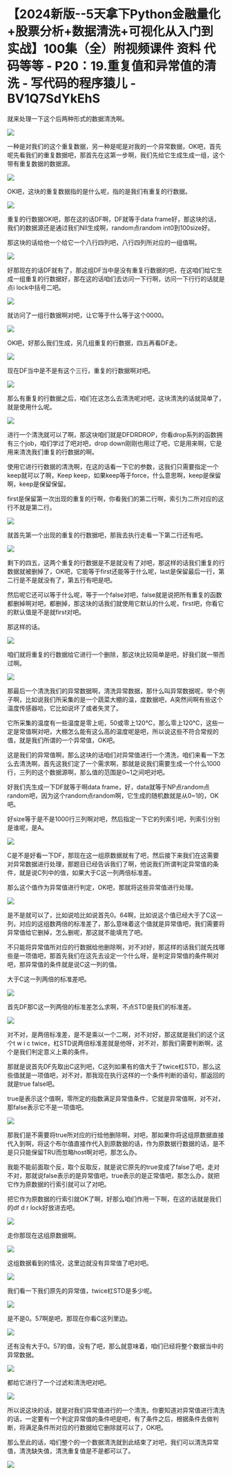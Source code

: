 # 【2024新版--5天拿下Python金融量化+股票分析+数据清洗+可视化从入门到实战】100集（全）附视频课件 资料 代码等等 - P20：19.重复值和异常值的清洗 - 写代码的程序猿儿 - BV1Q7SdYkEhS

就来处理一下这个后两种形式的数据清洗啊。

![](img/97c59bb98fb4e3ad69cd883996a0108d_1.png)

一种是对我们的这个重复数据，另一种是呢是对我的一个异常数据，OK吧，首先呢先看我们的重复数据吧，那首先在这第一步啊，我们先给它生成生成一组，这个带有重复数据的数据源。



![](img/97c59bb98fb4e3ad69cd883996a0108d_3.png)

OK吧，这块的重复数据指的是什么呢，指的是我们有重复的行数据。

![](img/97c59bb98fb4e3ad69cd883996a0108d_5.png)

重复的行数据OK吧，那在这的话DF啊，DF就等于data frame好，那这块的话，我们的数据源还是通过我们NII生成啊，random点random int0到100size好。

那这块的话给他一个给它一个八行四列吧，八行四列所对应的一组值啊。

![](img/97c59bb98fb4e3ad69cd883996a0108d_7.png)

好那现在的话DF就有了，那这组DF当中是没有重复行数据的吧，在这咱们给它生成一组重复的行数据好，那在这的话咱们去访问一下行啊，访问一下行行的话就是点i lock中括号二吧。



![](img/97c59bb98fb4e3ad69cd883996a0108d_9.png)

就访问了一组行数据啊对吧，让它等于什么等于这个0000。

![](img/97c59bb98fb4e3ad69cd883996a0108d_11.png)

OK吧，好那么我们生成，另几组重复的行数据，四五再看DF走。

![](img/97c59bb98fb4e3ad69cd883996a0108d_13.png)

现在DF当中是不是有这个三行，重复的行数据啊对吧。

![](img/97c59bb98fb4e3ad69cd883996a0108d_15.png)

那么有重复的行数据之后，咱们在这怎么去清洗呢对吧，这块清洗的话就简单了，就是使用什么呢。

![](img/97c59bb98fb4e3ad69cd883996a0108d_17.png)

进行一个清洗就可以了啊，那这块咱们就是DFDRDROP，你看drop系列的函数拥有三个job，咱们学过了吧对吧，drop down刚刚也用过了吧，它是用来啊，它是用来清洗我们重复的行数据的啊。

使用它进行行数据的清洗啊，在这的话看一下它的参数，这我们只需要指定一个keep就可以了啊，Keep keep，如果keep等于force，什么意思啊，keep是保留啊，keep是保留保留。

first是保留第一次出现的重复的行啊，你看我们的第二行啊，索引为二所对应的这行不就是第二行。

![](img/97c59bb98fb4e3ad69cd883996a0108d_19.png)

就首先第一个出现的重复的行数据吧，那我去执行走看一下第二行还有吧。

![](img/97c59bb98fb4e3ad69cd883996a0108d_21.png)

剩下的四五，这两个重复的行数据是不是就没有了对吧，那这样的话我们重复的行数据就被删掉了，OK吧，它能等于first还能等于什么呢，last是保留最后一行，第二行是不是就没有了，第五行有吧是吧。

然后呢它还可以等于什么呢，等于一个false对吧，false就是说把所有重复的函数都删掉啊对吧，都删掉，那这块的话我们就使用它默认的什么呢，first吧，你看它的默认值是不是就first对吧。

那这样的话。

![](img/97c59bb98fb4e3ad69cd883996a0108d_23.png)

咱们就将重复的行数据给它进行一个删除，那这块比较简单是吧，好我们就一带而过啊。

![](img/97c59bb98fb4e3ad69cd883996a0108d_25.png)

那最后一个清洗我们的异常数据啊，清洗异常数据，那什么叫异常数据呢，举个例子啊，比如说我们所采集的是一个蔬菜大棚的温，度数据吧，A突然间啊有些这个温度传感器哈，它比如说坏了或者失灵了。

它所采集的温度有一些温度是零上呃，50或零上120℃，那么零上120℃，这些一定是常值啊对吧，大棚怎么能有这么高的温度呢是吧，所以说这些不符合常规的值，就是我们所谓的一个异常值，OK吧。

这是我们的异常值啊，那么这块的话咱们对异常值进行一个清洗，咱们来看一下怎么去清洗啊，首先这我们定了一个需求啊，那就是说我们需要生成一个什么1000行，三列的这个数据源啊，那么值的范围是0~1之间吧对吧。

好我们先生成一下DF就等于啊data frame，好，data就等于NP点random点random吧，因为这个random点random啊，它生成的随机数就是从0~1的，OK吧。

好size等于是不是1000行三列啊对吧，然后指定一下它的列索引吧，列索引分别是谁呢，是A。

![](img/97c59bb98fb4e3ad69cd883996a0108d_27.png)

C是不是好看一下DF，那现在这一组原数据就有了吧，然后接下来我们在这需要对异常数据进行处理，那题目已经告诉我们了啊，他说我们所谓判定异常值的条件，就是说C列中的值，如果大于C这一列两倍标准差。

那么这个值作为异常值进行判定，OK吧，那就将这些异常值进行处理。

![](img/97c59bb98fb4e3ad69cd883996a0108d_29.png)

是不是就可以了，比如说哈比如说首先0。64啊，比如说这个值已经大于了C这一列，对应的这组数两倍的标准差了，那么意味着这个值就是异常值吧，我们需要将异常值给它删掉，怎么删呢，那这就不能填充了吧。

不只能将异常值所对应的行数据给他删除啊，对不对好，那这样的话我们就先找哪些是一项值吧，那首先我们在这先去设定一个什么呀，是判定异常值的条件啊对吧，那异常值的条件就是说C这一列的值。

大于C这一列两倍的标准差吧。

![](img/97c59bb98fb4e3ad69cd883996a0108d_31.png)

首先DF那C这一列两倍的标准差怎么求啊，不点STD是我们的标准差。

![](img/97c59bb98fb4e3ad69cd883996a0108d_33.png)

对不对，是两倍标准差，是不是乘以一个二啊，对不对好，那这就是我们的这个这个t w i c twice，杠STD说两倍标准差就是他呀，对不对，那我们需要判断啊，这个是我们判定意义上乘的条件。

那就是说首先DF先取出C这列吧，C这列如果有的值大于了twice杠STD，那么这些值就是一项值吧，对不对，那我现在执行这样的一个条件判断的语句，那返回的就是true false吧。

true是表示这个值啊，零所定的指数满足异常值条件，它就是异常值啊，对不对，那false表示它不是一项值吧。



![](img/97c59bb98fb4e3ad69cd883996a0108d_35.png)

那我们是不需要将true所对应的行给他删除啊，对吧，那如果你将这组原数据直接代入到啊，将这个布尔值直接作代入到原数据的话，作为原数据行数据的话，是不是只只能保留TRU而忽略host啊对吧，那怎么办。

我能不能前面取个反，取个反取反，就是说它原先的true变成了false了吧，走对不对，那就说false表示的是异常值吧，true表示的是正常值吧，那怎么办，就把它作为原数据的行索引就可以了对吧。

把它作为原数据的行索引就OK了啊，好那么咱们作用一下啊，在这的话就是我们的df d r lock好放进去吧。



![](img/97c59bb98fb4e3ad69cd883996a0108d_37.png)

走你那现在这组原数据啊。

![](img/97c59bb98fb4e3ad69cd883996a0108d_39.png)

这组数据看到的情况，这里边就没有异常值了吧对吧。

![](img/97c59bb98fb4e3ad69cd883996a0108d_41.png)

我们看一下我们原先的异常值，twice杠STD是多少呢。

![](img/97c59bb98fb4e3ad69cd883996a0108d_43.png)

是不是0。57啊是吧，那现在你看C这列里边。

![](img/97c59bb98fb4e3ad69cd883996a0108d_45.png)

还有没有大于0。57的值，没有了吧，那么就意味着，咱们已经将整个数据当中的异常数据。

![](img/97c59bb98fb4e3ad69cd883996a0108d_47.png)

都给它进行了一个过滤和清洗吧对吧。

![](img/97c59bb98fb4e3ad69cd883996a0108d_49.png)

所以说这块的话，就是对我们异常值进行的一个清洗，你要知道对异常值进行清洗的话，一定要有一个判定异常值的条件吧是吧，有了条件之后，根据条件去做判断，将满足条件所对应的行数据给它删除就可以了，OK吧。

那么至此的话，咱们整个的一个数据清洗就到此结束了对吧，我们可以清洗异常值，清洗缺失值，清洗重复值是不是都可以了。



![](img/97c59bb98fb4e3ad69cd883996a0108d_51.png)
